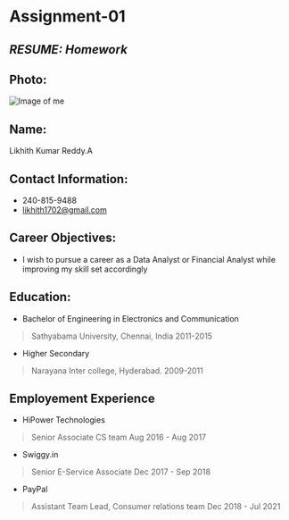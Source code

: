 # Assignment-01
## *RESUME: Homework*

## Photo:

![Image of me](https://user-images.githubusercontent.com/89957637/132109259-19bf42fb-2aa8-4f74-8c2b-da9e41422359.jpg)

## **Name:**
Likhith Kumar Reddy.A

## **Contact Information:**
- 240-815-9488
- likhith1702@gmail.com

## **Career Objectives:**
- I wish to pursue a career as a Data Analyst or Financial Analyst while improving my skill set accordingly

## **Education:**
- Bachelor of Engineering in Electronics and Communication
> Sathyabama University, Chennai, India
> 2011-2015
- Higher Secondary 
> Narayana Inter college, Hyderabad.
> 2009-2011

## **Employement Experience**
- HiPower Technologies
> Senior Associate CS team
> Aug 2016 - Aug 2017

- Swiggy.in
> Senior E-Service Associate
> Dec 2017 - Sep 2018

- PayPal
> Assistant Team Lead, Consumer relations team
> Dec 2018 - Jul 2021

##
